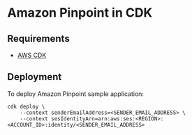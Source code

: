 # Amazon Pinpoint in CDK

## Requirements

* [AWS CDK](https://docs.aws.amazon.com/cdk/latest/guide/cli.html)

## Deployment

To deploy Amazon Pinpoint sample application:

```
cdk deploy \
    --context senderEmailAddress=<SENDER_EMAIL_ADDRESS> \ 
    --context sesIdentityArn=arn:aws:ses:<REGION>:<ACCOUNT_ID>:identity/<SENDER_EMAIL_ADDRESS>
```